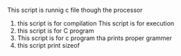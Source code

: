 This script is runnig c file though the processor
1. this script is for compilation
This script is for execution
4. this script is for C program
5. This script is for c program tha prints proper grammer
6. this script print sizeof
